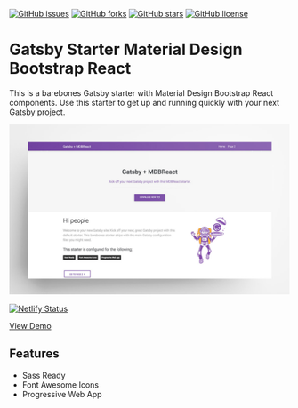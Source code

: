 [![GitHub issues](https://img.shields.io/github/issues/zlutfi/gatsby-starter-mdbreact)](https://github.com/zlutfi/gatsby-starter-mdbreact/issues)
[![GitHub forks](https://img.shields.io/github/forks/zlutfi/gatsby-starter-mdbreact)](https://github.com/zlutfi/gatsby-starter-mdbreact/network)
[![GitHub stars](https://img.shields.io/github/stars/zlutfi/gatsby-starter-mdbreact)](https://github.com/zlutfi/gatsby-starter-mdbreact/stargazers)
[![GitHub license](https://img.shields.io/github/license/zlutfi/gatsby-starter-mdbreact)](https://github.com/zlutfi/gatsby-starter-mdbreact/blob/master/LICENSE)

# Gatsby Starter Material Design Bootstrap React

This is a barebones Gatsby starter with Material Design Bootstrap React components. Use this starter to get up and running quickly with your next Gatsby project.

![Screenshot](screenshot.jpg)

[![Netlify Status](https://api.netlify.com/api/v1/badges/bb5f1475-b470-4dd1-b480-f1d6f829bb01/deploy-status)](https://app.netlify.com/sites/gatsby-starter-mdbreact/deploys)

[View Demo](https://gatsby-starter-mdbreact.netlify.com/)

## Features

- Sass Ready
- Font Awesome Icons
- Progressive Web App
